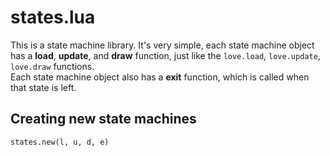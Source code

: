# states.lua
This is a state machine library. It's very simple, each state machine object has a **load**, **update**, and **draw** function, just like the `love.load`, `love.update`, `love.draw` functions.  
Each state machine object also has a **exit** function, which is called when that state is left.

## Creating new state machines
`states.new(l, u, d, e)`
